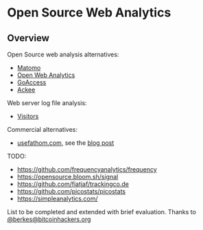 ---
---

# Open Source Web Analytics

## Overview

Open Source web analysis alternatives:

+ [Matomo](https://Matomo.org)
+ [Open Web Analytics](http://www.openwebanalytics.com/)
+ [GoAccess](https://goaccess.io/)
+ [Ackee](https://github.com/electerious/Ackee)

Web server log file analysis:

+ [Visitors](http://www.hping.org/visitors/)

Commercial alternatives:

+ [usefathom.com](https://usefathom.com/), see the [blog post](https://usefathom.com/news/blackhole)



TODO:

+ https://github.com/frequencyanalytics/frequency
+ https://opensource.bloom.sh/signal
+ https://github.com/fiatjaf/trackingco.de
+ https://github.com/picostats/picostats
+ https://simpleanalytics.com/

List to be completed and extended with brief evaluation.
Thanks to [@berkes@bitcoinhackers.org](https://idf.social/web/statuses/103489223163773547)

